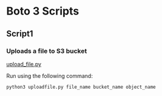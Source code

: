 # Boto 3 Scripts
## Script1
### Uploads a file to S3 bucket
[upload_file.py](https://github.com/mv1742/Wiki_Bias/new/master/AWS/Scripts/Boto3/upload_file.py)

Run using the following command: 
```
python3 uploadfile.py file_name bucket_name object_name
```

